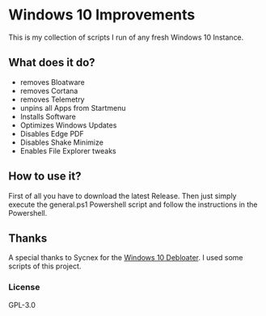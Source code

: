 # Windows 10 Improvements

This is my collection of scripts I run of any fresh Windows 10 Instance.

## What does it do?
- removes Bloatware
- removes Cortana
- removes Telemetry
- unpins all Apps from Startmenu
- Installs Software
- Optimizes Windows Updates
- Disables Edge PDF
- Disables Shake Minimize
- Enables File Explorer tweaks

## How to use it?
First of all you have to download the latest Release.
Then just simply execute the general.ps1 Powershell script and follow the instructions in the Powershell.

## Thanks
A special thanks to Sycnex for the [Windows 10 Debloater](https://github.com/Sycnex/Windows10Debloater). I used some scripts of this project.


### License
GPL-3.0